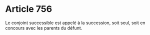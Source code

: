 # Article 756

Le conjoint successible est appelé à la succession, soit seul, soit en concours avec les parents du défunt.